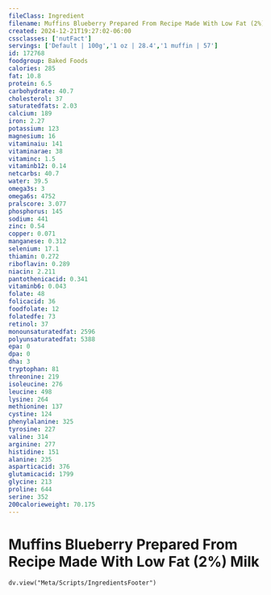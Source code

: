 ```yaml
---
fileClass: Ingredient
filename: Muffins Blueberry Prepared From Recipe Made With Low Fat (2%) Milk
created: 2024-12-21T19:27:02-06:00
cssclasses: ['nutFact']
servings: ['Default | 100g','1 oz | 28.4','1 muffin | 57']
id: 172768
foodgroup: Baked Foods
calories: 285
fat: 10.8
protein: 6.5
carbohydrate: 40.7
cholesterol: 37
saturatedfats: 2.03
calcium: 189
iron: 2.27
potassium: 123
magnesium: 16
vitaminaiu: 141
vitaminarae: 38
vitaminc: 1.5
vitaminb12: 0.14
netcarbs: 40.7
water: 39.5
omega3s: 3
omega6s: 4752
pralscore: 3.077
phosphorus: 145
sodium: 441
zinc: 0.54
copper: 0.071
manganese: 0.312
selenium: 17.1
thiamin: 0.272
riboflavin: 0.289
niacin: 2.211
pantothenicacid: 0.341
vitaminb6: 0.043
folate: 48
folicacid: 36
foodfolate: 12
folatedfe: 73
retinol: 37
monounsaturatedfat: 2596
polyunsaturatedfat: 5388
epa: 0
dpa: 0
dha: 3
tryptophan: 81
threonine: 219
isoleucine: 276
leucine: 498
lysine: 264
methionine: 137
cystine: 124
phenylalanine: 325
tyrosine: 227
valine: 314
arginine: 277
histidine: 151
alanine: 235
asparticacid: 376
glutamicacid: 1799
glycine: 213
proline: 644
serine: 352
200calorieweight: 70.175
---
```


# Muffins Blueberry Prepared From Recipe Made With Low Fat (2%) Milk

```dataviewjs
dv.view("Meta/Scripts/IngredientsFooter")
```